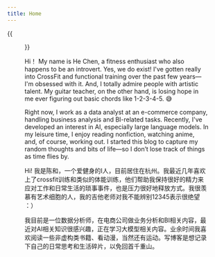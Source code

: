 ```yaml
---
title: Home
---
```


{{<figure src="https://blog20200906.oss-cn-hangzhou.aliyuncs.com/uPic/1.png" title="Hi! That's me and my triplet brothers 👻  (Hi，这就是我！)" width="1400">}}



Hi！ My name is He Chen, a fitness enthusiast who also happens to be an introvert. Yes, we do exist!  I've gotten really into CrossFit and functional training over the past few years—I'm obsessed with it.  And, I totally admire people with artistic talent. My guitar teacher, on the other hand, is losing hope in me ever figuring out basic chords like 1-2-3-4-5. 😅

Right now, I work as a data analyst at an e-commerce company, handling business analysis and BI-related tasks. Recently, I've developed an interest in AI, especially large language models. In my leisure time, I enjoy reading nonfiction, watching anime, and, of course, working out. I started this blog to capture my random thoughts and bits of life—so I don’t lose track of things as time flies by.

Hi! 我是陈和，一个爱健身的I人，目前居住在杭州。我最近几年喜欢上了crossfit训练和类似的体能训练，他们帮助我保持很好的精力来应对工作和日常生活的琐事事件，也是压力很好地释放方式。我很羡慕有艺术细胞的人，我的吉他老师对我不能辨别12345表示很绝望 ：）

我目前是一位数据分析师，在电商公司做业务分析和BI相关内容，最近对AI相关知识很感兴趣，正在学习大模型相关内容。业余时间我喜欢阅读一些非虚构类书籍、看动漫，当然还有运动。写博客是想记录下自己的日常思考和生活碎片，以免回首千重山。

